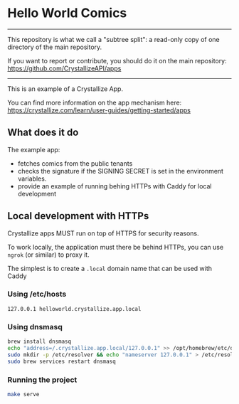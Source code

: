 # Hello World Comics

---

This repository is what we call a "subtree split": a read-only copy of one directory of the main repository.

If you want to report or contribute, you should do it on the main repository: https://github.com/CrystallizeAPI/apps

---

This is an example of a Crystallize App.

You can find more information on the app mechanism here: https://crystallize.com/learn/user-guides/getting-started/apps

## What does it do

The example app:

-   fetches comics from the public tenants
-   checks the signature if the SIGNING SECRET is set in the environment variables.
-   provide an example of running behing HTTPs with Caddy for local development

## Local development with HTTPs

Crystallize apps MUST run on top of HTTPS for security reasons.

To work locally, the application must there be behind HTTPs, you can use `ngrok` (or similar) to proxy it.

The simplest is to create a `.local` domain name that can be used with Caddy

### Using /etc/hosts

```
127.0.0.1 helloworld.crystallize.app.local
```

### Using dnsmasq

```bash
brew install dnsmasq
echo "address=/.crystallize.app.local/127.0.0.1" >> /opt/homebrew/etc/dnsmasq.conf
sudo mkdir -p /etc/resolver && echo "nameserver 127.0.0.1" > /etc/resolver/local
sudo brew services restart dnsmasq
```

### Running the project

```bash
make serve
```
